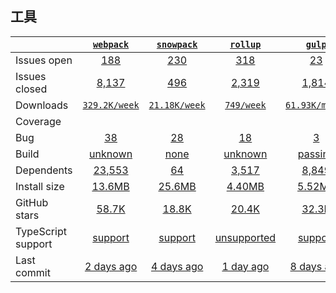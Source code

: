 ## 工具
|   | [`webpack`][b0] | [`snowpack`][r0] | [`rollup`][n0] | [`gulp`][a0] |
|---|:---:|:---:|:----:|:----:|
| Issues open           | [188][IO1] | [230][IO2] | [318][IO3] | [23][IO4] |
| Issues closed         | [8,137][IC1] | [496][IC2] | [2,319][IC3] | [1,814][IC4] |
| Downloads             | [`329.2K/week`][DL1] | [`21.18K/week`][DL2] | [`749/week`][DL3] | [`61.93K/month`][DL4] |
| Coverage             |  |  |  |  |
| Bug             | [38][bug1] | [28][bug2] | [18][bug3] | [3][bug4] |
| Build                 | [unknown][bd1] | [none][bd2] | [unknown][bd3] | [passing][bd4] |
| Dependents            | [23,553][dep1] | [64][dep2] | [3,517][dep3] | [8,849][dep4] |
| Install size          | [13.6MB][IS1] | [25.6MB][IS2] | [4.40MB][IS3] | [5.52MB][IS4] |
| GitHub stars          | [58.7K][stars1] | [18.8K][stars2] | [20.4K][stars3] | [32.3K][stars4] |
| TypeScript support    | [support][TS1] | [support][TS2] | [unsupported][TS3] | [support][TS4] |
| Last commit           | [2 days ago][commits1] | [4 days ago][commits2] | [1 day ago][commits3] | [8 days ago][commits4] |

[b0]: https://github.com/webpack/webpack
[r0]: https://github.com/snowpackjs/snowpack
[n0]: https://github.com/rollup/rollup
[a0]: https://github.com/gulpjs/gulp

[IO1]: https://github.com/webpack/webpack/issues
[IO2]: https://github.com/snowpackjs/snowpack/issues
[IO3]: https://github.com/rollup/rollup/issues
[IO4]: https://github.com/gulpjs/gulp/issues
[IC1]: https://github.com/webpack/webpack/issues
[IC2]: https://github.com/snowpackjs/snowpack/issues
[IC3]: https://github.com/rollup/rollup/issues
[IC4]: https://github.com/gulpjs/gulp/issues

[DL1]: https://www.npmjs.com/package/dropzone
[DL2]: https://www.npmjs.com/package/fine-uploader
[DL3]: https://www.npmjs.com/package/jquery-file-upload
[DL4]: https://www.npmjs.com/package/bootstrap-fileinput

[bd1]: https://travis-ci.org/github/webpack/webpack
[bd2]: https://travis-ci.org/github/snowpackjs/snowpack
[bd3]: https://travis-ci.org/github/rollup/rollup
[bd4]: https://travis-ci.org/github/gulpjs/gulp

[bug1]: https://github.com/webpack/webpack/issues?q=is%3Aopen+is%3Aissue+label%3Abug
[bug2]: https://github.com/snowpackjs/snowpack/issues?q=is%3Aopen+is%3Aissue+label%3Abug
[bug3]: https://github.com/rollup/rollup/issues?q=is%3Aopen+is%3Aissue+label%3A%22t%C2%B9+%F0%9F%90%9E+bug%22
[bug4]: https://github.com/gulpjs/gulp/issues?q=is%3Aopen+is%3Aissue+label%3Abug

[dep1]: https://www.npmjs.com/package/webpack
[dep2]: https://www.npmjs.com/package/snowpack
[dep3]: https://www.npmjs.com/package/rollup
[dep4]: https://www.npmjs.com/package/gulp

[IS1]: https://packagephobia.com/result?p=webpack
[IS2]: https://packagephobia.com/result?p=snowpack
[IS3]: https://packagephobia.com/result?p=rollup
[IS4]: https://packagephobia.com/result?p=gulp

[stars1]: https://github.com/webpack/webpack/stargazers
[stars2]: https://github.com/snowpackjs/snowpack/stargazers
[stars3]: https://github.com/rollup/rollup/stargazers
[stars4]: https://github.com/gulpjs/gulp/stargazers

[TS1]: https://www.npmjs.com/package/@types/dropzone
[TS2]: https://github.com/FineUploader/fine-uploader/search?l=typescript
[TS3]: https://github.com/hayageek/jquery-upload-file/search?l=javascript
[TS4]: https://www.npmjs.com/package/@types/bootstrap-fileinput

[commits1]: https://github.com/webpack/webpack/commits
[commits2]: https://github.com/snowpackjs/snowpack/commits
[commits3]: https://github.com/rollup/rollup/commits
[commits4]: https://github.com/gulpjs/gulp/commits


